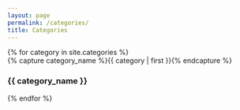 ```yaml
---
layout: page
permalink: /categories/
title: Categories
---
```


<div class="container">
    <!--Row with three equal columns-->
    <div class="row">
        {% for category in site.categories %}
        <a class="col-lg-4">
            <div class="archive-group">
                {% capture category_name %}{{ category | first }}{% endcapture %}
                <div id="#{{ category_name | slugize }}"></div>
                <h3 class="category-head">{{ category_name }}</h3>
                <a name="{{ category_name | slugize }}"></a>
            </div>
        </a>
        {% endfor %}
    </div>
</div>
</div>